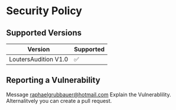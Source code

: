# Security Policy

## Supported Versions


| Version | Supported          |
| ------- | ------------------ |
|LoutersAudition V1.0   | :white_check_mark: |


## Reporting a Vulnerability

Message raphaelgrubbauer@hotmail.com
Explain the Vulnerablility.
Alternalitvely you can create a pull request.

